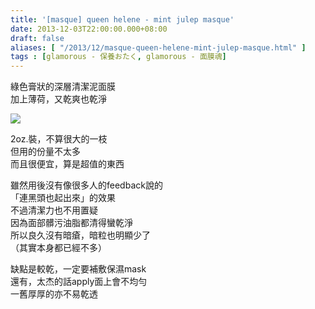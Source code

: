 ```yaml
---
title: '[masque] queen helene - mint julep masque'
date: 2013-12-03T22:00:00.000+08:00
draft: false
aliases: [ "/2013/12/masque-queen-helene-mint-julep-masque.html" ]
tags : [glamorous - 保養おたく, glamorous - 面膜魂]
---
```


綠色膏狀的深層清潔泥面膜  
加上薄荷，又乾爽也乾淨    

![](/images/queenhelene.jpg)

2oz.裝，不算很大的一枝  
但用的份量不太多   
而且很便宜，算是超值的東西  
  
雖然用後沒有像很多人的feedback說的  
「連黑頭也起出來」的效果   
不過清潔力也不用置疑  
因為面部髒污油脂都清得蠻乾淨   
所以良久沒有暗瘡，暗粒也明顯少了  
（其實本身都已經不多）  
  
缺點是較乾，一定要補敷保濕mask   
還有，太杰的話apply面上會不均勻  
一舊厚厚的亦不易乾透
